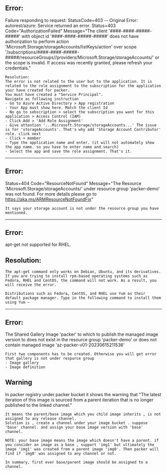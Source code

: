 
## Error: 
Failure responding to request: StatusCode=403 -- Original Error: autorest/azure: Service returned an error. Status=403 Code="AuthorizationFailed" Message="The client '####-####-#####-#####' with object id '####-####-#####-#####' does not have authorization to perform action 'Microsoft.Storage/storageAccounts/listKeys/action' over scope '/subscriptions/####-####-#####-#####/resourceGroups/<resource-group-name>/providers/Microsoft.Storage/storageAccounts/<storage account name>' or the scope is invalid. If access was recently granted, please refresh your credentials."
  ```
Resolution: 
The error is not related to the user but to the application. It is related to the role assignment to the subscription for the application your have created for packer. 
You must have created a "Service Principal". 
Navigate as following instruction
- Go to Azure Active Directory > App registration
- Your App must show here. Match the client Id
- No go to sebscription > select the subscription you want for this application > Access Control (IAM)
- Click Add > 'Add Role Assignment'
- Give attention '...Microsoft.Storage/storageAccounts...' The issue is for 'storageAccounts'. That's why add 'Storage Account Contributor' role. click next 
- Click + member
- Type the application name and enter. (it will not automately show the app name. so you have to enter name and search)
- Select the app and save the role assignment. That's it. 
 ```
-----------
  ## Error:
  Status=404 Code="ResourceNotFound" Message="The Resource 'Microsoft.Storage/storageAccounts/<storage account name>' under resource group 'packer-demo' was not found. For more details please go to https://aka.ms/ARMResourceNotFoundFix"
  
  ```
  It says your storage account is not under the resource group you have mentioned. 
  ```
  ----------------
  
  ## Error:
  apt-get not supported for RHEL. 
  
  ## Resolution:  
  ```
  The apt-get command only works on Debian, Ubuntu, and its derivatives. If you are trying to install rpm-based operating systems such as Fedora, RHEL and CentOS, the command will not work. As a result, you will receive the error.

  Distributions such as Fedora, CentOS, and RHEL use Yum as their default package manager. Type in the following command to install them using Yum –
  ```
  ----------------
  
  ## Error:
  The Shared Gallery Image 'packer' to which to publish the managed image version to does not exist in the resource group 'packer-demo' or does not contain managed image 'az-packer-v01-20230615211536'
  
  ```
  First two components has to be created. Otherwise you will get error that gallery is not under respurce group 
- Image gallery  
- Image definition 
  
  ```

## Warning
In packer registry under packer bucket it shows the warning that "The latest iteration of this image is sourced from a parent iteration that is no longer published to the linked channel."
```
It means the parent/base image which you child image inherits , is not assigned to any release channel.
Solution is , create a channel under your image bucket . suppose 'base' channel. and assign your base image version with 'base' channel.

NOTE: your base image means the image which doesn't have a parent. if you consider an image as a base , support 'img1' but ultimately the image 'img1' was created from a parent image 'img0'. Then packer will find if 'img0' was assigned to any channel or not.

In summary, first ever base/parent image should be assigned to a channel. 
```
